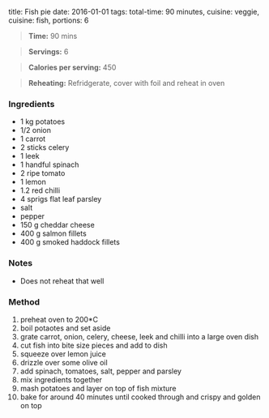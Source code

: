 title:  Fish pie
date: 2016-01-01
tags: total-time: 90 minutes, cuisine: veggie, cuisine: fish, portions: 6 

> **Time:** 90 mins

> **Servings:** 6

> **Calories per serving:** 450

> **Reheating:** Refridgerate, cover with foil and reheat in oven

### Ingredients

* 1 kg potatoes
* 1/2 onion
* 1 carrot
* 2 sticks celery
* 1 leek
* 1 handful spinach
* 2 ripe tomato
* 1 lemon
* 1.2 red chilli
* 4 sprigs flat leaf parsley
* salt
* pepper
* 150 g cheddar cheese
* 400 g salmon fillets
* 400 g smoked haddock fillets

### Notes
* Does not reheat that well

### Method

1. preheat oven to 200*C
2. boil potaotes and set aside
3. grate carrot, onion, celery, cheese, leek and chilli into a large oven dish
4. cut fish into bite size pieces and add to dish
5. squeeze over lemon juice
6. drizzle over some olive oil
7. add spinach, tomatoes, salt, pepper and parsley
8. mix ingredients together
9. mash potatoes and layer on top of fish mixture
10. bake for around 40 minutes until cooked through and crispy and golden on top
